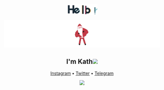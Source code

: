 <p align="center">
  <img src="https://github.com/iKath/iKath/blob/main/image/Hello.gif" width="20%" height="20%"
       </p> 
<p align="center">
  <a href="https://t.me/Kaleidoscopc"><img src="https://github.com/iKath/iKath/blob/main/image/Christmas.GIF"></a>
  </p> 


<h2 align="center">I'm Kath<img src="https://media.giphy.com/media/VgCDAzcKvsR6OM0uWg/giphy.gif" width="40"></h2>
<p align="center">
  <a href="https://instagram.com/ikath_x.x">Instagram</a> •
  <a href="https://twitter.com/iKath_x">Twitter</a> •
  <a href="https://t.me/imKath">Telegram</a>  
</p>
<p align="center">
  <img src="https://cdn.jsdelivr.net/gh/Semporia/Semporia@master/image/Happy.gif" width="27px">
</p>
<img src="https://github.com/iKath/iKath/blob/main/image/Christmas.GIF”>
